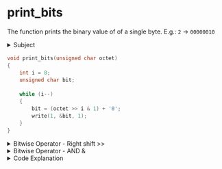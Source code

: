 # print_bits

The function prints the binary value of of a single byte. E.g.: `2` -> `00000010`

<details>
  <summary>Subject</summary>

### Subject

    Assignment name  : print_bits
    Expected files   : print_bits.c
    Allowed functions: write
    --------------------------------------------------------------------------------

    Write a function that takes a byte, and prints it in binary WITHOUT A NEWLINE
    AT THE END.

    Your function must be declared as follows:

    void	print_bits(unsigned char octet);

    Example, if you pass 2 to print_bits, it will print "00000010"

</details>

```c showLineNumbers
void print_bits(unsigned char octet)
{
    int i = 8;
    unsigned char bit;

    while (i--)
    {
        bit = (octet >> i & 1) + '0';
        write(1, &bit, 1);
    }
}
```

<details>
  <summary>Bitwise Operator - Right shift >></summary>

### Bitwise Operator - Right shift >>

_source:_ [wikipedia.org/wiki/Bitwise_operations_in_C](https://en.wikipedia.org/wiki/Bitwise_operations_in_C)

It shifts each bit in its left operand to the right. The number following the operator decides the number of places the bits are shifted (i.e. the right operand). Thus by doing `8 >> 3` all the bits will be shifted to the right by three places and so on. The value changes to 1.  
![bitwise shift right](./img/bitwise_right_shift.png)

### Bitwise Operator - Left shift <<

The same as the "Right shift" just from the other side.

:::caution
Do note that a shift operand value which is either a negative number or is greater than or equal to the total number of bits in this value results in undefined behavior. For example, when shifting a 32 bit unsigned integer, a shift amount of 32 or higher would be undefined.
:::

</details>

<details>
  <summary>Bitwise Operator - AND &</summary>

### Bitwise Operator - AND &

_source:_ [wikipedia.org/wiki/Bitwise_operations_in_C](https://en.wikipedia.org/wiki/Bitwise_operations_in_C)

The bitwise AND operator is a single ampersand: &. It is just a representation of AND which does its work on the bits of the operands rather than the truth value of the operands. Bitwise binary AND performs logical conjunction (shown in the table above) of the bits in each position of a number in its binary form.

| bit a | bit b | a & b (a AND b) |
| :---- | :---- | :-------------- |
| 0     | 0     | 0               |
| 0     | 1     | 0               |
| 1     | 0     | 0               |
| 1     | 1     | 1               |

_for instance, working with a byte (the char type):_

```text
     11001000
   & 10111000
     --------
   = 10001000
```

The most significant bit of the first number is 1 and that of the second number is also 1 so the [most significant bit](https://en.wikipedia.org/wiki/Bit_numbering#Most_significant_bit) of the result is 1; in the second most significant bit, the bit of second number is zero, so we have the result as 0.

</details>

<details>
  <summary>Code Explanation</summary>

### Code Explanation

#### Key Concepts

- **Unsigned Character:** In C, the unsigned char data type represents a character that can hold values from 0 to 255. It is commonly used to store binary data or ASCII characters.
- **Binary Representation:** Binary representation is a way of expressing data using only two digits, 0 and 1. It is the fundamental language of computers and is used to represent all types of data.

#### Code Structure

The print_bits function takes an unsigned character (`octet`) as a parameter and does the following:

- **line 3:** Initializes a counter variable `i` with the value 8. Because we need to print 8 bits.
- **line 4:** Declares an unsigned character variable `bit` to store the binary representation of each bit. For writing later on line 9.
- **line 6:** Enters a while loop that iterates 8 times (since we are dealing with an 8-bit octet).
- **line 8:** Inside the loop, the `bit` variable is assigned the binary representation of the current bit by performing a "bitwise right shift" (`>>`) operation on the `octet` parameter with the value of `i`, followed by a "bitwise AND" (`&`) operation with `1`. The result is then added to the character `'0'` to convert it to its ASCII representation.
- **line 9:** Finally, the `write` function is used to print the bit character to the standard output.

![print_bit](./img/print_bit.png)

</details>

